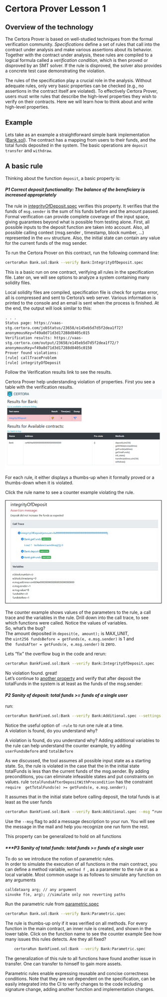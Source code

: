 # Certora Prover Lesson 1 


## Overview of the technology
The Certora Prover is based on well-studied techniques from the formal verification community. 
*Specifications* define a set of rules that call into the contract under analysis and make various assertions about its behavior. 
Together with the contract under analysis, these rules are compiled to a logical formula called a *verification condition*, which is then proved or disproved by an SMT solver. 
If the rule is disproved, the solver also provides a concrete test case demonstrating the violation.

The rules of the specification play a crucial role in the analysis. Without adequate rules, only very basic properties can be checked (e.g., no assertions in the contract itself are violated). 
To effectively Certora Prover, users must write rules that describe the high-level properties they wish to verify on their contracts. 
Here we will learn how to think about and write high-level properties.


## Example

Lets take as an example a straightforward simple bank implementation ([Bank.sol](Bank.sol)).
The contract has a mapping from users to their funds, and the total funds deposited in the system. The basic operations are `deposit` `transfer` and `withdraw`.

## A basic rule

Thinking about the function `deposit`, a basic property is:  
  
  #### _***P1 Correct deposit functionality***: The balance of the beneficiary is increased appropriately_  

The rule in [integrityOfDeposit.spec](IntegrityOfDeposit.spec) verifies this property. 
It verifies that the funds of `msg.sender` is the sum of his funds before and the amount passed.  
Formal verification can provide complete coverage of the input space, giving guarantees beyond what is possible from testing alone.
First, all possible inputs to the deposit function are taken into account.
Also, all possible calling context (msg.sender , timestamp, block number, ...) represented in the `env` structure. 
Also, the initial state can contain any value for the current funds of the msg sender.

To run the Certora Prover on this contract, run the following command line:

```sh
certoraRun Bank.sol:Bank --verify Bank:IntegrityOfDeposit.spec
```

This is a basic run on one contract, verifying all rules in the specification file. 
Later on, we will see options to analyze a system containing many solidity files. 

Local solidity files are compiled, specification file is check for syntax error,  all is compressed and sent to Certora’s web server.
Various information is printed to the console and an email is sent when the process is finished.
At the end, the output will look similar to this:
```
. . . 
Status page: https://vaas-stg.certora.com/jobStatus/23658/e145eb5d7d5f2dea1f72?anonymousKey=f49a8d71d3d17288d8405c015
Verification results: https://vaas-stg.certora.com/output/23658/e145eb5d7d5f2dea1f72/?anonymousKey=f49a8d71d3d17288d8405c0150
Prover found violations:
[rule] callTraceProblem
[rule] integrityOfDeposit
```
Follow the Verification results link to see the results.

Certora Prover help understanding violation of properties. 
First you see a table with the verification results. ![results](images/results.jpg) 


For each rule, it either displays a thumbs-up when it formally proved or a thumbs-down when it is violated.

Click the rule name to see a counter example violating the rule.

![counter example](images/callTraceAndVariables.jpg) 

The counter example shows values of the parameters to the rule, a call trace and the variables in the rule.
Drill down into the call trace, to see which functions were called.
Notice the values of variables.  
So, what’s the bug?  
The amount deposited in `deposit(e, amount);` is MAX_UNIT,   
the `uint256 fundsBefore = getFunds(e, e.msg.sender)` is 1 and   
the ` fundsAfter = getFunds(e, e.msg.sender)` is zero.  


Lets “fix” the overflow bug in the code and rerun:
```sh 
certoraRun BankFixed.sol:Bank --verify Bank:IntegrityOfDeposit.spec
```


No violation found. great!   
Let’s continue to [another property](sanity.spec) and verify that after deposit the totalFunds in the system is at least as the funds of the msg.sender:  
  
 #### _***P2 Sanity of deposit***: total funds >= funds of a single user_
  


run:  
```sh
certoraRun BankFixed.sol:Bank --verify Bank:Additional.spec --settings -rule=totalFundsAfterDeposit
```

Notice the useful option of `-rule` to run one rule at a time.  
A violation is found, do you understand why?


A violation is found, do you understand why?
Adding additional variables to the rule can help understand the counter example, try adding `userFundsBefore` and `totalBefore`

As we discussed, the tool assumes all possible input state as a starting state. So, the rule is violated in the case that the in the initial state totalFunds is less than the current funds of the msg.sender. 
By adding preconditions, you can eliminate infeasible states and put constraints on values. 
rule `totalFundsAfterDepositWithPrecondition` has the constraint 
`require  getTotalFunds(e) >= getFunds(e, e.msg.sender);`

It assumes that in the initial state before calling deposit, the total funds is at least as the user funds

```sh
certoraRun BankFixed.sol:Bank --verify Bank:Additional.spec --msg “running with precondition”
```
Use the `--msg` flag to add a message description to your run. You will see the message in the mail and help you recognize one run form the rest.



This property can be generalized to hold on all functions

 #### _***P3 Sanity of total funds: total funds >= funds of a single user_

To do so we introduce the notion of parametric rules.  
In order to simulate the execution of all functions in the main contract, 
you can define a method variable, `method f `, as a parameter to the rule or as a local variable.
Most common usage is as follows to simulate any function on any arguments
```
calldataarg arg; // any argument
sinvoke f(e, arg); //simulate only non reverting paths
```
Run the parametric rule from [parametric.spec](parametric.spec)
```sh
certoraRun Bank.sol:Bank --verify Bank:Parametric.spec
```
The rule is thumbs-up only if it was verified on all methods. 
For every function in the main contract, an inner rule is created, and shown in the lower table.
Click on the function name to see the counter example
See how many issues this rules detects. Are they all fixed?
```sh
 	certoraRun BankFixed.sol:Bank --verify Bank:Parametric.spec
```

The generalization of this rule to all functions have found another issue in transfer. 
One can transfer to himself to gain more assets. 

Parametric rules enable expressing reusable and concise correctness conditions. 
Note that they are not dependent on the specification, can be easily integrated into the CI to verify changes to the code including signature change, adding another function and  implementation changes. 















